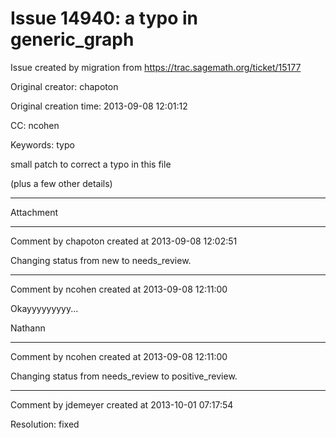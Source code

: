 # Issue 14940: a typo in generic_graph

Issue created by migration from https://trac.sagemath.org/ticket/15177

Original creator: chapoton

Original creation time: 2013-09-08 12:01:12

CC:  ncohen

Keywords: typo

small patch to correct a typo in this file

(plus a few other details)


---

Attachment


---

Comment by chapoton created at 2013-09-08 12:02:51

Changing status from new to needs_review.


---

Comment by ncohen created at 2013-09-08 12:11:00

Okayyyyyyyyy...

Nathann


---

Comment by ncohen created at 2013-09-08 12:11:00

Changing status from needs_review to positive_review.


---

Comment by jdemeyer created at 2013-10-01 07:17:54

Resolution: fixed

